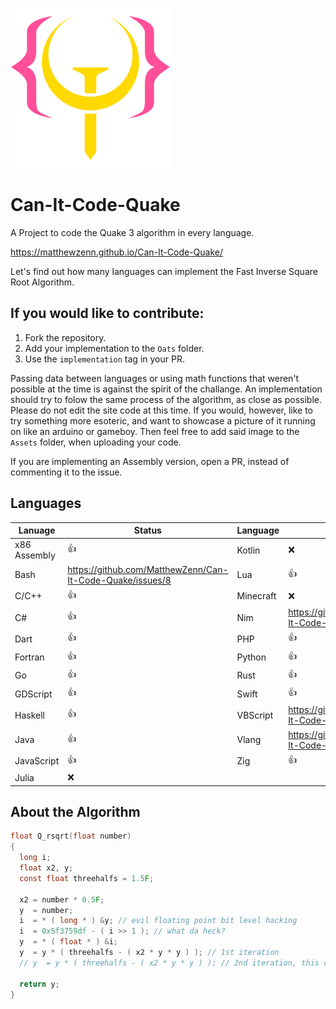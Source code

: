 ![logo.png](Assets/logo.png)
# Can-It-Code-Quake
A Project to code the Quake 3 algorithm in every language.

<https://matthewzenn.github.io/Can-It-Code-Quake/>

Let's find out how many languages can implement the Fast Inverse Square Root Algorithm. 

## If you would like to contribute:
 1. Fork the repository.
 2. Add your implementation to the ```Oats``` folder.
 3. Use the ```implementation``` tag in your PR.
 
 Passing data between languages or using math functions that weren't possible at the time is against the spirit of the challange. An implementation should try to folow the same process of the algorithm, as close as possible. Please do not edit the site code at this time. If you would, however, like to try something  more esoteric, and want to showcase a picture of it running on like an arduino or gameboy. Then feel free to add said image to the ```Assets``` folder, when uploading your code.

 If you are implementing an Assembly version, open a PR, instead of commenting it to the issue.

## Languages
| Lanuage | Status | Language | Status |
|----|----|----|----|
| x86 Assembly | :+1: | Kotlin | :x: |
| Bash | https://github.com/MatthewZenn/Can-It-Code-Quake/issues/8 | Lua | :+1: |
| C/C++ | :+1: | Minecraft | :x: |
| C# | :+1: | Nim | https://github.com/MatthewZenn/Can-It-Code-Quake/issues/7 |
| Dart | :+1: | PHP | :+1: |
| Fortran | :+1: | Python | :+1: |
| Go | :+1: | Rust | :+1: |
| GDScript | :+1: | Swift | :+1: |
| Haskell | :+1: | VBScript | https://github.com/MatthewZenn/Can-It-Code-Quake/issues/8 |
| Java | :+1: | Vlang | https://github.com/MatthewZenn/Can-It-Code-Quake/issues/7 |
| JavaScript | :+1: | Zig | :+1: |
| Julia | :x: |  |  |

## About the Algorithm
```c 
float Q_rsqrt(float number)
{
  long i;
  float x2, y;
  const float threehalfs = 1.5F;

  x2 = number * 0.5F;
  y  = number;
  i  = * ( long * ) &y; // evil floating point bit level hacking
  i  = 0x5f3759df - ( i >> 1 ); // what da heck?
  y  = * ( float * ) &i;
  y  = y * ( threehalfs - ( x2 * y * y ) ); // 1st iteration
  // y  = y * ( threehalfs - ( x2 * y * y ) ); // 2nd iteration, this can be removed

  return y;
}
```
